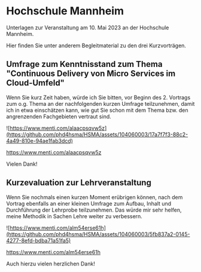 # Hochschule Mannheim

Unterlagen zur Veranstaltung am 10. Mai 2023 an der Hochschule Mannheim.

Hier finden Sie unter anderem Begleitmaterial zu den drei Kurzvorträgen.

## Umfrage zum Kenntnisstand zum Thema "Continuous Delivery von Micro Services im Cloud-Umfeld"

Wenn Sie kurz Zeit haben, würde ich Sie bitten, vor Beginn des 2. Vortrags zum o.g. Thema an der nachfolgenden
kurzen Umfrage teilzunehmen, damit ich in etwa einschätzen kann, wie gut Sie schon mit dem Thema bzw. den angrenzenden
Fachgebieten vertraut sind.

![https://www.menti.com/alaacpsqvw5z](https://github.com/phd4hsma/HSMA/assets/104060003/17a7f7f3-88c2-4a49-810e-94ae1fab3dcd)

https://www.menti.com/alaacpsqvw5z

Vielen Dank!

## Kurzevaluation zur Lehrveranstaltung

Wenn Sie nochmals einen kurzen Moment erübrigen können, nach dem Vortrag ebenfalls an einer kleinen Umfrage zum Aufbau,
Inhalt und Durchführung der Lehrprobe teilzunehmen. Das würde mir sehr helfen, meine Methodik in Sachen Lehre weiter
zu verbessern.

![https://www.menti.com/alm54erse61h](https://github.com/phd4hsma/HSMA/assets/104060003/5fb837a2-0145-4277-8efd-bdba71a51fa5)

https://www.menti.com/alm54erse61h

Auch hierzu vielen herzlichen Dank!
